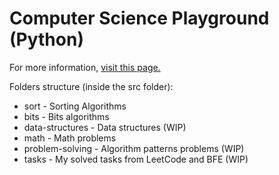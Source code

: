 # Computer Science Playground (Python)

For more information,
<a href="https://github.com/Arslanoov/cs-playground">visit this page.</a>

Folders structure (inside the src folder):
* sort - Sorting Algorithms
* bits - Bits algorithms
* data-structures - Data structures (WIP)
* math - Math problems
* problem-solving - Algorithm patterns problems (WIP)
* tasks - My solved tasks from LeetCode and BFE (WIP)